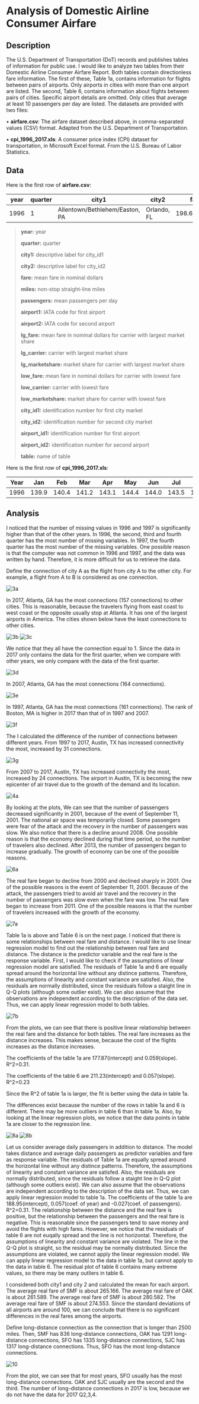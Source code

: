 # Analysis of Domestic Airline Consumer Airfare

## Description
The U.S. Department of Transportation (DoT) records and publishes tables of information for public use. I would like to analyze two tables from their Domestic Airline Consumer Airfare Report. Both tables
contain directionless fare information.
The first of these, Table 1a, contains information for flights between pairs of airports. Only airports in cities
with more than one airport are listed.
The second, Table 6, contains information about flights between pairs of cities. Specific airport details are
omitted. Only cities that average at least 10 passengers per day are listed.
The datasets are provided with two files:

• **airfare.csv**: The airfare dataset described above, in comma-separated values (CSV) format. Adapted
from the U.S. Department of Transportation.

• **cpi_1996_2017.xls**: A consumer price index (CPI) dataset for transportation, in Microsoft Excel
format. From the U.S. Bureau of Labor Statistics.

## Data

Here is the first row of **airfare.csv**:

|year|	quarter	|city1|	city2|	fare|	miles|	passengers|	airport1|	airport2|	lg_fare|	lg_carrier|	lg_marketshare|	low_fare|	low_carrier|	low_marketshare|	city_id1|	city_id2|	airport_id1|	airport_id2|	table|
--- | --- | ---| ---| ---| ---| ---| ---| ---| ---| ---|--- | --- | ---| ---| ---| ---| ---| ---| ---|
1996|	1|	Allentown/Bethlehem/Easton, PA|	Orlando, FL	|198.6784846|	906	|234.9450549|	ABE|	MCO|	257.2974916|	FL|	0.55940131|	124.1705696|	US|	0.295603368|	30135|	31454|	10135|	13204|	1a|


>**year:** year
>
>**quarter:** quarter
>
>**city1:** descriptive label for city_id1
>
>**city2:** descriptive label for city_id2
>
>**fare:** mean fare in nominal dollars
>
>**miles:** non-stop straight-line miles
>
>**passengers:** mean passengers per day
>
>**airport1:** IATA code for first airport
>
>**airport2:** IATA code for second airport
>
>**lg_fare:** mean fare in nominal dollars for carrier with largest market share
>
>**lg_carrier:** carrier with largest market share
>
>**lg_marketshare:** market share for carrier with largest market share
>
>**low_fare:** mean fare in nominal dollars for carrier with lowest fare
>
>**low_carrier:** carrier with lowest fare
>
>**low_marketshare:** market share for carrier with lowest fare
>
>**city_id1:** identification number for first city market
>
>**city_id2:** identification number for second city market
>
>**airport_id1:** identification number for first airport
>
>**airport_id2:** identification number for second airport
>
>**table:** name of table

Here is the first row of **cpi_1996_2017.xls**:

Year|	Jan	|Feb|	Mar|	Apr|	May|	Jun|	Jul|	Aug|	Sep|	Oct|	Nov|	Dec|	HALF1|	HALF2
--- | --- | ---| ---| ---| ---| ---| ---| ---| ---| ---| ---| ---| ---| ---
1996	|139.9|	140.4|	141.2|	143.1|	144.4|	144.0|	143.5|	142.8|	143.2|	143.9	|144.8|	145.2|	142.2|	143.9|

## Analysis

I noticed that the number of missing values in 1996 and 1997 is significantly higher than that of the other years. In 1996, the second, third and fourth quarter has the most number of missing variables. In 1997, the fourth quarter has the most number of the missing variables. One possible reason is that the computer was not common in 1996 and 1997, and the data was written by hand. Therefore, it is more difficult for us to retrieve the data. 

Define the connection of city A as the flight from city A to the other city. For example, a flight from A to B is considered as one connection.

![3a](https://github.com/Qualia061/Data-Science-Projects/blob/master/Analysis%20of%20domestic%20airline%20consumer%20airfare/pics/3a.png)

In 2017, Atlanta, GA has the most connections (157 connections) to other cities. This is reasonable, because the travelers flying from east coast to west coast or the opposite usually stop at Atlanta. It has one of the largest airports in America.  The cities shown below have the least connections to other cities.

![3b](https://github.com/Qualia061/Data-Science-Projects/blob/master/Analysis%20of%20domestic%20airline%20consumer%20airfare/pics/3b.png)
![3c](https://github.com/Qualia061/Data-Science-Projects/blob/master/Analysis%20of%20domestic%20airline%20consumer%20airfare/pics/3c.png)

We notice that they all have the connection equal to 1.
Since the data in 2017 only contains the data for the first quarter, when we compare with other years, we only compare with the data of the first quarter.


![3d](https://github.com/Qualia061/Data-Science-Projects/blob/master/Analysis%20of%20domestic%20airline%20consumer%20airfare/pics/3d.png)

In 2007, Atlanta, GA has the most connections (164 connections). 

![3e](https://github.com/Qualia061/Data-Science-Projects/blob/master/Analysis%20of%20domestic%20airline%20consumer%20airfare/pics/3e.png)

In 1997, Atlanta, GA has the most connections (161 connections).
The rank of Boston, MA is higher in 2017 than that of in 1997 and 2007. 

![3f](https://github.com/Qualia061/Data-Science-Projects/blob/master/Analysis%20of%20domestic%20airline%20consumer%20airfare/pics/3f.png)

The I calculated the difference of the number of connections between different years. From 1997 to 2017, Austin, TX has increased connectivity the most, increased by 31 connections. 

![3g](https://github.com/Qualia061/Data-Science-Projects/blob/master/Analysis%20of%20domestic%20airline%20consumer%20airfare/pics/3g.png)

From 2007 to 2017, Austin, TX has increased connectivity the most, increased by 24 connections. The airport in Austin, TX is becoming the new epicenter of air travel due to the growth of the demand and its location. 


![4a](https://github.com/Qualia061/Data-Science-Projects/blob/master/Analysis%20of%20domestic%20airline%20consumer%20airfare/pics/4a.png)

By looking at the plots, We can see that the number of passengers decreased significantly in 2001, because of the event of September 11, 2001. The national air space was temporarily closed. Some passengers were fear of the attack and the recovery in the number of passengers was slow.
We also notice that there is a decline around 2008. One possible reason is that the economy declined during that time period, so the number of travelers also declined.
After 2013, the number of passengers began to increase gradually. The growth of economy can be one of the possible reasons.

![6a](https://github.com/Qualia061/Data-Science-Projects/blob/master/Analysis%20of%20domestic%20airline%20consumer%20airfare/pics/6a.png)

The real fare began to decline from 2000 and declined sharply in 2001. One of the possible reasons is the event of September 11, 2001. Because of the attack, the passengers tried to avoid air travel and the recovery in the number of passengers was slow even when the fare was low. The real fare began to increase from 2011. One of the possible reasons is that the number of travelers increased with the growth of the economy. 

![7a](https://github.com/Qualia061/Data-Science-Projects/blob/master/Analysis%20of%20domestic%20airline%20consumer%20airfare/pics/7a.png)

Table 1a is above and Table 6 is on the next page.
I noticed that there is some relationships between real fare and distance. I would like to use linear regression model to find out the relationship between real fare and distance. The distance is the predictor variable and the real fare is the response variable. First, I would like to check if the assumptions of linear regression model are satisfied. 
The residuals of Table 1a and 6 are equally spread around the horizontal line without any distince patterns. Therefore, the assumptions of linearity and constant variance are  satisfed. Also, the residuals are normally distributed, since the residuals follow a staight line in Q-Q plots (although some outlier exist). We can also assume that the observations are independent according to the description of the data set. Thus, we can apply linear regression model to both tables.

![7b](https://github.com/Qualia061/Data-Science-Projects/blob/master/Analysis%20of%20domestic%20airline%20consumer%20airfare/pics/7b.png)

From the plots, we can see that there is positive linear relationship between the real fare and the distance for both tables. The real fare increases as the distance increases. This makes sense, because the cost of the flights increases as the distance increases.


The coefficients of the table 1a are 177.87(intercept) and 0.059(slope). R^2=0.31.


The coefficients of the table 6 are 211.23(intercept) and 0.057(slope). R^2=0.23


Since the R^2 of table 1a is larger, the fit is better using the data in table 1a. 


The differences exist because the number of the rows in table 1a and 6 is different. There may be more outliers in table 6 than in table 1a. Also, by looking at the linear regression plots, we notice that the data points in table 1a are closer to the regression line. 


![8a](https://github.com/Qualia061/Data-Science-Projects/blob/master/Analysis%20of%20domestic%20airline%20consumer%20airfare/pics/8a.png)
![8b](https://github.com/Qualia061/Data-Science-Projects/blob/master/Analysis%20of%20domestic%20airline%20consumer%20airfare/pics/8b.png)

Let us consider average daily passengers in addition to distance.
The model takes distance and average daily passengers as predictor variables and fare as response variable.
The residuals of Table 1a are equally spread around the horizontal line without any distince patterns. Therefore, the assumptions of linearity and constant variance are  satisfed. Also, the residuals are normally distributed, since the residuals follow a staight line in Q-Q plot (although some outliers exist). We can also assume that the observations are independent according to the description of the data set. Thus, we can apply linear regression model to table 1a.
The coefficients of the table 1a are 188.95(intercept), 0.057(coef. of year) and -0.027(coef. of passengers). R^2=0.31.
The relationship between the distance and the real fare is positive, but the relationship between the passengers and the real fare is negative. This is reasonable since the passengers tend to save money and avoid the flights with high fares.
However, we notice that the residuals of table 6 are not euqally spread and the line is not horizontal. Therefore, the assumptions of linearity and constant variance are violated. The line in the Q-Q plot is straight, so the residual may be normally distributed. Since the assumptions are violated, we cannot apply the linear regression model.
We can apply linear regression model to the data in table 1a, but cannot apply to the data in table 6. The residual plot of table 6 contains many extreme values, so there may be many outliers in table 6.


I considered both city1 and city 2 and calculated the mean for each airport.
The average real fare of SMF is about 265.166.
The average real fare of OAK is about 261.589.
The average real fare of SMF is about 280.582.
The average real fare of SMF is about 274.553.
Since the standard deviations of all airports are around 100, we can conclude that there is no significant differences in the real fares among the airports. 

Define long-distance connection as the connection that is longer than 2500 miles. 
Then, SMF has 836 long-distance connections, OAK has 1291 long-distance connections, SFO has 1335 long-distance connections, SJC has 1317 long-distance connections. Thus, SFO has the most long-distance connections.

![10](https://github.com/Qualia061/Data-Science-Projects/blob/master/Analysis%20of%20domestic%20airline%20consumer%20airfare/pics/10.png)

From the plot, we can see that for most years, SFO usually has the most long-distance connections. OAK and SJC usually are the second and the third. The number of long-distance connections in 2017 is low, because we do not have the data for 2017 Q2,3,4.

